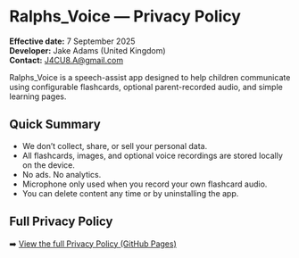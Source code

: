# Ralphs_Voice — Privacy Policy

**Effective date:** 7 September 2025  
**Developer:** Jake Adams (United Kingdom)  
**Contact:** J4CU8.A@gmail.com  

Ralphs_Voice is a speech-assist app designed to help children communicate using configurable flashcards, optional parent-recorded audio, and simple learning pages.

## Quick Summary
- We don’t collect, share, or sell your personal data.  
- All flashcards, images, and optional voice recordings are stored locally on the device.  
- No ads. No analytics.  
- Microphone only used when you record your own flashcard audio.  
- You can delete content any time or by uninstalling the app.  

## Full Privacy Policy
➡️ [View the full Privacy Policy (GitHub Pages)](https://jakeeadams7-cmd.github.io/ralphs-voice-legal/)
